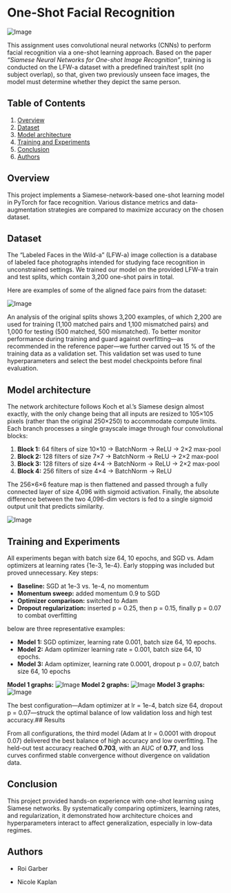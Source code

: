 
# One-Shot Facial Recognition

![Image](https://github.com/user-attachments/assets/0c612a40-8c28-4d26-96a8-27c254daf721)


This assignment uses convolutional neural networks (CNNs) to perform facial recognition via a one-shot learning approach. Based on the paper *“Siamese Neural Networks for One-shot Image Recognition”*, training is conducted on the LFW-a dataset with a predefined train/test split (no subject overlap), so that, given two previously unseen face images, the model must determine whether they depict the same person.



## Table of Contents

1. [Overview](#overview)  
2. [Dataset](#dataset)  
3. [Model architecture](#model-architecture)  
4. [Training and Experiments](#training-and-Experiments)    
5. [Conclusion](#conclusion)  
6. [Authors](#authors)  
## Overview


This project implements a Siamese-network-based one-shot learning model in PyTorch for face recognition. Various distance metrics and data-augmentation strategies are compared to maximize accuracy on the chosen dataset.

## Dataset

The “Labeled Faces in the Wild-a” (LFW-a) image collection is a database of labeled face photographs intended for studying face recognition in unconstrained settings. We trained our model on the provided LFW-a train and test splits, which contain 3,200 one-shot pairs in total.  

Here are examples of some of the aligned face pairs from the dataset:  

![Image](https://github.com/user-attachments/assets/192d8181-df9a-4193-8e39-5a3dde257591)

An analysis of the original splits shows 3,200 examples, of which 2,200 are used for training (1,100 matched pairs and 1,100 mismatched pairs) and 1,000 for testing (500 matched, 500 mismatched). To better monitor performance during training and guard against overfitting—as recommended in the reference paper—we further carved out 15 % of the training data as a validation set.  This validation set was used to tune hyperparameters and select the best model checkpoints before final evaluation.  

## Model architecture

The network architecture follows Koch et al.’s Siamese design almost exactly, with the only change being that all inputs are resized to 105×105 pixels (rather than the original 250×250) to accommodate compute limits. Each branch processes a single grayscale image through four convolutional blocks:

1. **Block 1:** 64 filters of size 10×10 → BatchNorm → ReLU → 2×2 max-pool  
2. **Block 2:** 128 filters of size 7×7 → BatchNorm → ReLU → 2×2 max-pool  
3. **Block 3:** 128 filters of size 4×4 → BatchNorm → ReLU → 2×2 max-pool  
4. **Block 4:** 256 filters of size 4×4 → BatchNorm → ReLU  

The 256×6×6 feature map is then flattened and passed through a fully connected layer of size 4,096 with sigmoid activation. Finally, the absolute difference between the two 4,096-dim vectors is fed to a single sigmoid output unit that predicts similarity.

![Image](https://github.com/user-attachments/assets/88d6e947-7669-4bb5-83d8-49d21e28e168)
  
## Training and Experiments

All experiments began with batch size 64, 10 epochs, and SGD vs. Adam optimizers at learning rates {1e-3, 1e-4}. Early stopping was included but proved unnecessary. Key steps:

- **Baseline:** SGD at 1e-3 vs. 1e-4, no momentum  
- **Momentum sweep:** added momentum 0.9 to SGD  
- **Optimizer comparison:** switched to Adam  
- **Dropout regularization:** inserted p = 0.25, then p = 0.15, finally p = 0.07 to combat overfitting  

below are three representative examples:

- **Model 1:** SGD optimizer, learning rate 0.001, batch size 64, 10 epochs.  
- **Model 2:** Adam optimizer learning rate = 0.001, batch size 64, 10 epochs.  
- **Model 3:** Adam optimizer, learning rate 0.0001, dropout p = 0.07, batch size 64, 10 epochs

**Model 1 graphs:**
![Image](https://github.com/user-attachments/assets/0e2feb5e-7d86-4a8d-bd32-ae2d985b009f)
**Model 2 graphs:**
![Image](https://github.com/user-attachments/assets/d41784a7-9e02-446f-abd4-80760da2e784)
**Model 3 graphs:**
![Image](https://github.com/user-attachments/assets/50cf2595-00e0-4ae7-b87f-19ac28354913)

The best configuration—Adam optimizer at lr = 1e-4, batch size 64, dropout p = 0.07—struck the optimal balance of low validation loss and high test accuracy.## Results

From all configurations, the third model (Adam at lr = 0.0001 with dropout 0.07) delivered the best balance of high accuracy and low overfitting. The held-out test accuracy reached **0.703**, with an AUC of **0.77**, and loss curves confirmed stable convergence without divergence on validation data.

## Conclusion

This project provided hands-on experience with one-shot learning using Siamese networks. By systematically comparing optimizers, learning rates, and regularization, it demonstrated how architecture choices and hyperparameters interact to affect generalization, especially in low-data regimes. 
## Authors

- Roi Garber

- Nicole Kaplan
